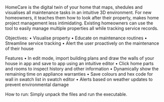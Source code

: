 HomeCare is the digital twin of your home that maps, shedules and visualises all maintenance tasks in an intuitive 3D environment.
For new homeowners, it teaches them how to look after their property, makes home project management less intimidating.
Existing homeowners can use the tool to easily manage multiple properties all while tracking service records.

Objectives:
    • Visualise property
    • Educate on maintenance routines
    • Streamline service tracking
    • Alert the user proactively on the maintenance of their house

Features
    • In edit mode, import building plans and draw the walls of your house in app and save to app using an intuitive editor
    • Click home parts and rooms to inspect history and other information
    • Dynamically show the remaining time on appliance warranties
    • Save colours and hex code for wall in swatch list in swatch editor
    • Alerts based on weather updates to prevent environmental damage

How to run:
    Simply unpack the files and run the executable.
